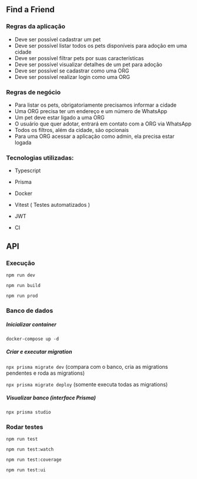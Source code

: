 ## Find a Friend

### Regras da aplicação

- Deve ser possível cadastrar um pet
- Deve ser possível listar todos os pets disponíveis para adoção em uma cidade
- Deve ser possível filtrar pets por suas características
- Deve ser possível visualizar detalhes de um pet para adoção
- Deve ser possível se cadastrar como uma ORG
- Deve ser possível realizar login como uma ORG

### Regras de negócio

- Para listar os pets, obrigatoriamente precisamos informar a cidade
- Uma ORG precisa ter um endereço e um número de WhatsApp
- Um pet deve estar ligado a uma ORG
- O usuário que quer adotar, entrará em contato com a ORG via WhatsApp
- Todos os filtros, além da cidade, são opcionais
- Para uma ORG acessar a aplicação como admin, ela precisa estar logada

### Tecnologias utilizadas:

- Typescript

- Prisma

- Docker

- Vitest ( Testes automatizados )

- JWT

- CI

## API

### Execução

`npm run dev`

`npm run build`

`npm run prod`

### Banco de dados

##### Inicializar container

`docker-compose up -d`

##### Criar e executar migration

`npx prisma migrate dev` (compara com o banco, cria as migrations pendentes e roda as migrations)

`npx prisma migrate deploy` (somente executa todas as migrations)

##### Visualizar banco (interface Prisma)

`npx prisma studio`

### Rodar testes

`npm run test`

`npm run test:watch`

`npm run test:coverage`

`npm run test:ui`
